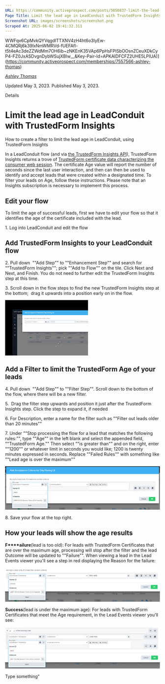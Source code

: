 ```yaml
---
URL: https://community.activeprospect.com/posts/5050837-limit-the-lead-age-in-leadconduit-with-trustedform-insights
Page Title: Limit the lead age in LeadConduit with TrustedForm Insights
Screenshot URL: images/screenshots/screenshot.png
Scraped At: 2025-06-02 19:41:32.311
---
```

WWFqv6CpMvkQYVqgdITTXNV4zH4ht6o3IyEw-4CMQRj6k39IxNmWMRVd-fUEFAfl-t5t4eAc3deZZWdMm7OH6ib~zNKEnK35VAp6PpHsFPlSbOOsnZCeuXDkCyP4-FZ0JxASDvgnDybWSujXBIw__&Key-Pair-Id=APKAIDFCFZ2UHE5LPIUA)](https://community.activeprospect.com/memberships/7557566-ashley-thomas)

[_Ashley Thomas_](https://community.activeprospect.com/memberships/7557566-ashley-thomas)

Updated May 3, 2023. Published May 3, 2023.

Details

# Limit the lead age in LeadConduit with TrustedForm Insights

How to create a filter to limit the lead age in LeadConduit, using TrustedForm Insights

In a LeadConduit flow (and via [the TrustedForm Insights API](https://developers.activeprospect.com/docs/trustedform/api/v3.0/tag/Retrieving-Insights/)), TrustedForm Insights returns a trove of [TrustedForm certificate data characterizing the consumer web session](https://community.activeprospect.com/posts/4112140-data-available-through-trustedform-insights). The certificate Age value will report the number of seconds since the last user interaction, and then can then be used to identify and accept leads that were created within a designated time. To filter your leads on Age, follow these instructions. Please note that an Insights subscription is necessary to implement this process.

## Edit your flow

To limit the age of successful leads, first we have to edit your flow so that it identifies the age of the certificate included with the lead.

1\. Log into LeadConduit and edit the flow

## Add TrustedForm Insights to your LeadConduit flow

2\. Pull down  ""Add Step"" to ""Enhancement Step"" and search for ""TrustedForm Insights""; pick ""Add to Flow"" on the tile. Click Next and Next, and Finish. You do not need to further edit the TrustedForm Insights step at this time.

3\. Scroll down in the flow steps to find the new TrustedForm Insights step at the bottom;  drag it upwards into a position early on in the flow.

![](images/image-1.png)

## Add a Filter to limit the TrustedForm Age of your leads

4\. Pull down  ""Add Step"" to ""Filter Step"". Scroll down to the bottom of the flow, where there will be a new filter.

5\.  Drag the filter step upwards and position it just after the TrustedForm Insights step. Click the step to expand it, if needed

6\. For Description, enter a name for the filter such as ""Filter out leads older than 20 minutes""

7\. Under ""Stop processing the flow for a lead that matches the following rules:"", type ""Age"" in the left blank and select the appended field, ""TrustedForm Age."" Then select ""is greater than"" and on the right, enter ""1200"" or whatever limit in seconds you would like; 1200 is twenty minutes expressed in seconds. Replace ""Failed Rules"" with something like ""Lead age is over the maximum""

![](images/image-2.png)

8\. Save your flow at the top right.

## How your leads will show the age results

**F****ailure**(lead is too old): For leads with TrustedForm Certificates that are over the maximum age, processing will stop after the filter and the lead Outcome will be updated to ""Failure"". When viewing a lead in the Lead Events viewer you'll see a step in red displaying the Reason for the failure:

![](images/image-3.png)

**Success**(lead is under the maximum age): For leads with TrustedForm Certificates that meet the Age requirement, in the Lead Events viewer you'll see:

![](images/image-4.png)

Type something"
